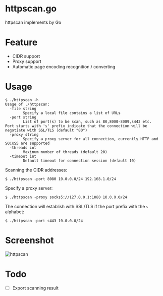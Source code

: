# httpscan.go
httpscan implements by Go

# Feature
- CIDR support
- Proxy support
- Automatic page encoding recognition / converting

# Usage
```
$ ./httpscan -h
Usage of ./httpscan:
  -file string
    	Specify a local file contains a list of URLs
  -port string
    	List of port(s) to be scan, such as 80,8000-8009,s443 etc. Port starts with 's' prefix indicate that the connection will be negotiate with SSL/TLS (default "80")
  -proxy string
    	Specify a proxy server for all connection, currently HTTP and SOCKS5 are supported
  -threads int
    	Maxinum number of threads (default 20)
  -timeout int
    	Default timeout for connection session (default 10)
```

Scanning the CIDR addresses:
```
$ ./httpscan -port 8080 10.0.0.0/24 192.168.1.0/24
```

Specify a proxy server:
```
$ ./httpscan -proxy socks5://127.0.0.1:1080 10.0.0.0/24
```

The connection will establish with SSL/TLS if the port prefix with the `s` alphabet:
```
$ ./httpscan -port s443 10.0.0.0/24
```

# Screenshot
![httpscan](https://user-images.githubusercontent.com/6657773/35740555-1ce8a958-0870-11e8-95d9-6343c96d5e90.png)

# Todo

- [ ] Export scanning result